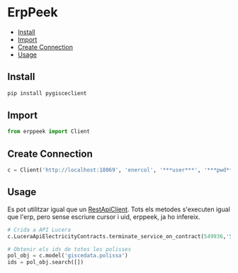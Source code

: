 # ErpPeek

- [Install](#install)
- [Import](#import)
- [Create Connection](#create-connection)
- [Usage](#usage)

## Install

```zsh
pip install pygisceclient
```

## Import

```python
from erppeek import Client
```

## Create Connection

```python
c = Client('http://localhost:18069', 'enercol', '***user***', '***pwd***')
```

## Usage

Es pot utilitzar igual que un [RestApiClient]. Tots els metodes s'executen igual que l'erp, pero sense escriure cursor i uid, erppeek, ja ho infereix.

```python
# Crida a API Lucera
c.LuceraApiElectricityContracts.terminate_service_on_contract(549936,'SVE','2024/05/25')

# Obtenir els ids de totes les polisses
pol_obj = c.model('giscedata.polissa')
ids = pol_obj.search([])
```

[RestApiClient]:RestApiClient
